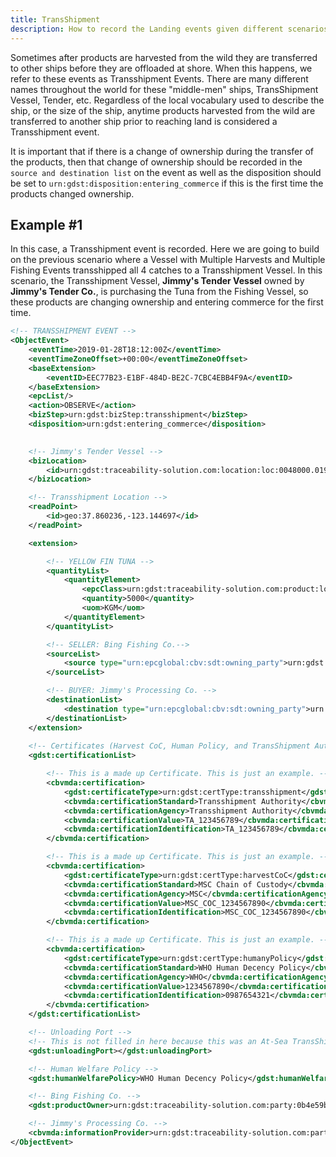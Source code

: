 ```yaml
---
title: TransShipment
description: How to record the Landing events given different scenarios.
---
```


Sometimes after products are harvested from the wild they are transferred to other ships before they are offloaded at shore. When this happens, we refer to these events as Transshipment Events. There are many different names throughout the world for these "middle-men" ships, TransShipment Vessel, Tender, etc. Regardless of the local vocabulary used to describe the ship, or the size of the ship, anytime products harvested from the wild are transferred to another ship prior to reaching land is considered a Transshipment event.

It is important that if there is a change of ownership during the transfer of the products, then that change of ownership should be recorded in the `source and destination list` on the event as well as the disposition should be set to `urn:gdst:disposition:entering_commerce` if this is the first time the products changed ownership.


## Example #1

In this case, a Transshipment event is recorded. Here we are going to build on the previous scenario where a Vessel with Multiple Harvests and Multiple Fishing Events transshipped all 4 catches to a Transshipment Vessel. In this scenario, the Transshipment Vessel, **Jimmy's Tender Vessel** owned by **Jimmy's Tender Co.**, is purchasing the Tuna from the Fishing Vessel, so these products are changing ownership and entering commerce for the first time.

```xml
<!-- TRANSSHIPMENT EVENT -->
<ObjectEvent>
    <eventTime>2019-01-28T18:12:00Z</eventTime>
    <eventTimeZoneOffset>+00:00</eventTimeZoneOffset>
    <baseExtension>
        <eventID>EEC77B23-E1BF-484D-BE2C-7CBC4EBB4F9A</eventID>
    </baseExtension>
    <epcList/>
    <action>OBSERVE</action>
    <bizStep>urn:gdst:bizStep:transshipment</bizStep>
    <disposition>urn:gdst:entering_commerce</disposition>
    

    <!-- Jimmy's Tender Vessel -->
    <bizLocation>
        <id>urn:gdst:traceability-solution.com:location:loc:0048000.019283"</id>
    </bizLocation>

    <!-- Transshipment Location -->
    <readPoint>
        <id>geo:37.860236,-123.144697</id>
    </readPoint>

    <extension>

        <!-- YELLOW FIN TUNA -->
        <quantityList>
            <quantityElement>
                <epcClass>urn:gdst:traceability-solution.com:product:lot:class:0b4e59bb-29ba-4edd-8e51-7e8d1a96dce7.YFT-FILLET.LOT20203015</epcClass>
                <quantity>5000</quantity>
                <uom>KGM</uom>
            </quantityElement>
        </quantityList>

        <!-- SELLER: Bing Fishing Co.-->
        <sourceList>
            <source type="urn:epcglobal:cbv:sdt:owning_party">urn:gdst:traceability-solution.com:party:0b4e59bb-29ba-4edd-8e51-7e8d1a96dce7</source>
        </sourceList>

        <!-- BUYER: Jimmy's Processing Co. -->
        <destinationList>
            <destination type="urn:epcglobal:cbv:sdt:owning_party">urn:gdst:traceability-solution.com:party:0048000.000001</destination>
        </destinationList>
    </extension>
    
    <!-- Certificates (Harvest CoC, Human Policy, and TransShipment Authorization) -->
    <gdst:certificationList>

        <!-- This is a made up Certificate. This is just an example. -->
        <cbvmda:certification>
            <gdst:certificateType>urn:gdst:certType:transshipment</gdst:certificateType>
            <cbvmda:certificationStandard>Transshipment Authority</cbvmda:certificationStandard>
            <cbvmda:certificationAgency>Transshipment Authority</cbvmda:certificationAgency>
            <cbvmda:certificationValue>TA_123456789</cbvmda:certificationValue>
            <cbvmda:certificationIdentification>TA_123456789</cbvmda:certificationIdentification>
        </cbvmda:certification>

        <!-- This is a made up Certificate. This is just an example. -->
        <cbvmda:certification>
            <gdst:certificateType>urn:gdst:certType:harvestCoC</gdst:certificateType>
            <cbvmda:certificationStandard>MSC Chain of Custody</cbvmda:certificationStandard>
            <cbvmda:certificationAgency>MSC</cbvmda:certificationAgency>
            <cbvmda:certificationValue>MSC_COC_1234567890</cbvmda:certificationValue>
            <cbvmda:certificationIdentification>MSC_COC_1234567890</cbvmda:certificationIdentification>
        </cbvmda:certification>

        <!-- This is a made up Certificate. This is just an example. -->
        <cbvmda:certification>
            <gdst:certificateType>urn:gdst:certType:humanyPolicy</gdst:certificateType>
            <cbvmda:certificationStandard>WHO Human Decency Policy</cbvmda:certificationStandard>
            <cbvmda:certificationAgency>WHO</cbvmda:certificationAgency>
            <cbvmda:certificationValue>1234567890</cbvmda:certificationValue>
            <cbvmda:certificationIdentification>0987654321</cbvmda:certificationIdentification>
        </cbvmda:certification>
    </gdst:certificationList>

    <!-- Unloading Port -->
    <!-- This is not filled in here because this was an At-Sea TransShipment. Just including an example of where this attribute goes. -->
    <gdst:unloadingPort></gdst:unloadingPort>

    <!-- Human Welfare Policy -->
    <gdst:humanWelfarePolicy>WHO Human Decency Policy</gdst:humanWelfarePolicy>

    <!-- Bing Fishing Co. -->
    <gdst:productOwner>urn:gdst:traceability-solution.com:party:0b4e59bb-29ba-4edd-8e51-7e8d1a96dce7</gdst:productOwner>

    <!-- Jimmy's Processing Co. -->
    <cbvmda:informationProvider>urn:gdst:traceability-solution.com:party:0048000.000001</cbvmda:informationProvider>
</ObjectEvent>
```